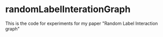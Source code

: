 # randomLabelInterationGraph
This is the code for experiments for my paper "Random Label Interaction graph"
